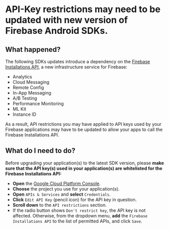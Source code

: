 # API-Key restrictions may need to be updated with new version of Firebase Android SDKs.

## What happened?

The following SDKs updates introduce a dependency on the [Firebase Installations API](https://console.cloud.google.com/apis/library/firebaseinstallations.googleapis.com), a new infrastructure service for Firebase:

- Analytics
- Cloud Messaging
- Remote Config
- In-App Messaging
- A/B Testing
- Performance Monitoring
- ML Kit
- Instance ID


As a result, API restrictions you may have applied to API keys used by your Firebase applications may have to be updated to allow your apps to call the Firebase Installations API.

## What do I need to do?

Before upgrading your application(s) to the latest SDK version, please **make sure that the API key(s) used in your application(s) are whitelisted for the Firebase Installations API:**

- **Open** the [Google Cloud Platform Console](https://console.cloud.google.com/apis/credentials?folder).
- **Choose** the project you use for your application(s).
- **Open**  `APIs & Services` and **select** `Credentials`.
- **Click** `Edit API Key` (pencil icon) for the API key in question.
- **Scroll down** to the `API restrictions` section.
- If the radio button shows `Don't restrict key`, the API key is not affected.
Otherwise, from the dropdown menu, **add** the `Firebase Installations API` to the list of permitted APIs, and click `Save`.